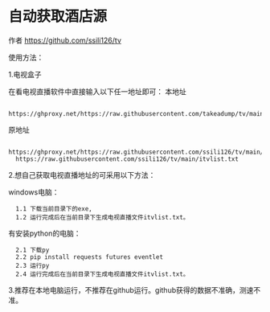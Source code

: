 # 自动获取酒店源  # 
作者 https://github.com/ssili126/tv

使用方法：

1.电视盒子

  在看电视直播软件中直接输入以下任一地址即可：
  本地址
  
      https://ghproxy.net/https://raw.githubusercontent.com/takeadump/tv/main/itvlist.txt
  原地址
  
      https://ghproxy.net/https://raw.githubusercontent.com/ssili126/tv/main/itvlist.txt
      https://raw.githubusercontent.com/ssili126/tv/main/itvlist.txt
  
2.想自己获取电视直播地址的可采用以下方法：

  windows电脑：
  
      1.1 下载当前目录下的exe,
      1.2 运行完成后在当前目录下生成电视直播文件itvlist.txt。
  
  有安装python的电脑：
  
      2.1 下载py
      2.2 pip install requests futures eventlet
      2.3 运行py
      2.4 运行完成后在当前目录下生成电视直播文件itvlist.txt。

  
3.推荐在本地电脑运行，不推荐在github运行。github获得的数据不准确，测速不准。


